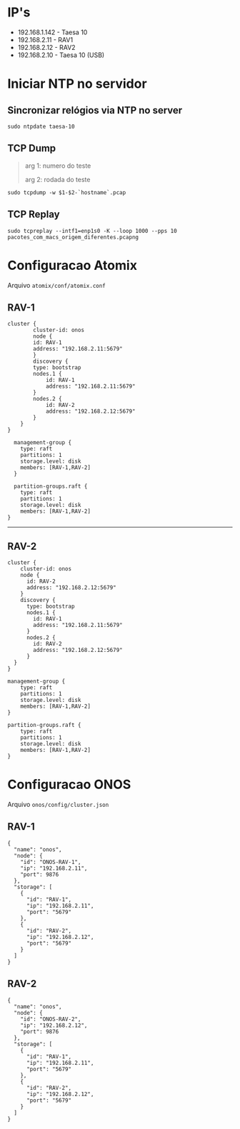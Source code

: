 # IP's
- 192.168.1.142 - Taesa 10
- 192.168.2.11 - RAV1
- 192.168.2.12 - RAV2
- 192.168.2.10 - Taesa 10 (USB)


 # Iniciar NTP no servidor
##

## Sincronizar relógios via NTP no server
`sudo ntpdate taesa-10`

## TCP Dump 
>arg 1: numero do teste
>
>arg 2: rodada do teste

``sudo tcpdump -w $1-$2-`hostname`.pcap``

## TCP Replay
`sudo tcpreplay --intf1=enp1s0 -K --loop 1000 --pps 10 pacotes_com_macs_origem_diferentes.pcapng`

# Configuracao Atomix
Arquivo `atomix/conf/atomix.conf`
## RAV-1

```
cluster {
        cluster-id: onos
        node {
        id: RAV-1
        address: "192.168.2.11:5679"
        }
        discovery {
        type: bootstrap
        nodes.1 {
            id: RAV-1
            address: "192.168.2.11:5679"
        }
        nodes.2 {
            id: RAV-2
            address: "192.168.2.12:5679"
        }
    }
}

  management-group {
    type: raft
    partitions: 1
    storage.level: disk
    members: [RAV-1,RAV-2]
  }
  
  partition-groups.raft {
    type: raft
    partitions: 1
    storage.level: disk
    members: [RAV-1,RAV-2]
} 
  ```

___
## RAV-2
```
cluster {
    cluster-id: onos
    node {
      id: RAV-2
      address: "192.168.2.12:5679"
    }
    discovery {
      type: bootstrap
      nodes.1 {
        id: RAV-1
        address: "192.168.2.11:5679"
      }
      nodes.2 {
        id: RAV-2
        address: "192.168.2.12:5679"
      }
  }
}

management-group {
    type: raft
    partitions: 1
    storage.level: disk
    members: [RAV-1,RAV-2]
}
  
partition-groups.raft {
    type: raft
    partitions: 1
    storage.level: disk
    members: [RAV-1,RAV-2]
} 
  ```

# Configuracao ONOS
Arquivo `onos/config/cluster.json`
## RAV-1 
```
{
  "name": "onos",
  "node": {
    "id": "ONOS-RAV-1",
    "ip": "192.168.2.11",
    "port": 9876
  },
  "storage": [
    {
      "id": "RAV-1",
      "ip": "192.168.2.11",
      "port": "5679"
    },
    {
      "id": "RAV-2",
      "ip": "192.168.2.12",
      "port": "5679"
    }
  ]
}
```
## RAV-2
```
{
  "name": "onos",
  "node": {
    "id": "ONOS-RAV-2",
    "ip": "192.168.2.12",
    "port": 9876
  },
  "storage": [
    {
      "id": "RAV-1",
      "ip": "192.168.2.11",
      "port": "5679"
    },
    {
      "id": "RAV-2",
      "ip": "192.168.2.12",
      "port": "5679"
    }
  ]
}
```